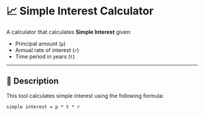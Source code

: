 # 📈 Simple Interest Calculator

A calculator that calculates **Simple Interest** given:

- Principal amount (`p`)
- Annual rate of interest (`r`)
- Time period in years (`t`)

---

## 📝 Description

This tool calculates simple interest using the following formula:

```text
simple interest = p * t * r

